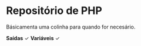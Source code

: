 # Repositório de PHP
Básicamenta uma colinha para quando for necesário.

__Saídas__ ✓
__Variáveis__ ✓